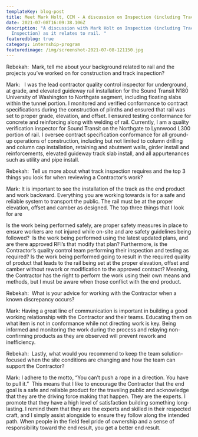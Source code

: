 ```yaml
---
templateKey: blog-post
title: Meet Mark Holt, CCM - A discussion on Inspection (including Track Inspection)
date: 2021-07-08T16:09:38.106Z
description: "A discussion with Mark Holt on Inspection (including Track
  Inspection) as it relates to rail. "
featuredblog: true
category: internship-program
featuredimage: /img/screenshot-2021-07-08-121150.jpg
---
```


Rebekah:  Mark, tell me about your background related to rail and the projects you’ve worked on for construction and track inspection?

Mark:   I was the lead contractor quality control inspector for underground, at grade, and elevated guideway rail installation for the Sound Transit N180 University of Washington to Northgate segment, including floating slabs within the tunnel portion. I monitored and verified conformance to contract specifications during the construction of plinths and ensured that rail was set to proper grade, elevation, and offset. I ensured testing conformance for concrete and reinforcing along with welding of rail. Currently, I am a quality verification inspector for Sound Transit on the Northgate to Lynnwood L300 portion of rail. I oversee contract specification conformance for all ground-up operations of construction, including but not limited to column drilling and column cap installation, retaining and abutment walls, girder install and reinforcements, elevated guideway track slab install, and all appurtenances such as utility and pipe install.

Rebekah:  Tell us more about what track inspection requires and the top 3 things you look for when reviewing a Contractor’s work?

Mark: It is important to see the installation of the track as the end product and work backward. Everything you are working towards is for a safe and reliable system to transport the public. The rail must be at the proper elevation, offset and camber as designed. The top three things that I look for are

Is the work being performed safely, are proper safety measures in place to ensure workers are not injured while on-site and are safety guidelines being followed? 
Is the work being performed using the latest updated plans, and are there approved RFI’s that modify that plan? Furthermore, is the Contractor’s quality control team performing their inspection and testing as required?
Is the work being performed going to result in the required quality of product that leads to the rail being set at the proper elevation, offset and camber without rework or modification to the approved contract? Meaning, the Contractor has the right to perform the work using their own means and methods, but I must be aware when those conflict with the end product.

Rebekah:  What is your advice for working with the Contractor when a known discrepancy occurs?

Mark: Having a great line of communication is important in building a good working relationship with the Contractor and their teams. Educating them on what item is not in conformance while not directing work is key. Being informed and monitoring the work during the process and relaying non-confirming products as they are observed will prevent rework and inefficiency.

Rebekah:  Lastly, what would you recommend to keep the team solution-focused when the site conditions are changing and how the team can support the Contractor?

Mark: I adhere to the motto, “You can’t push a rope in a direction. You have to pull it.” 
This means that I like to encourage the Contractor that the end goal is a safe and reliable product for the traveling public and acknowledge that they are the driving force making that happen. They are the experts. I promote that they have a high level of satisfaction building something long-lasting. I remind them that they are the experts and skilled in their respected craft, and I simply assist alongside to ensure they follow along the intended path. When people in the field feel pride of ownership and a sense of responsibility toward the end result, you get a better end result.
